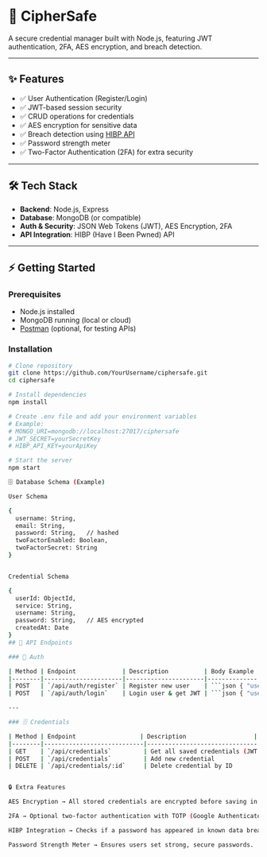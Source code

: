# 🔐 CipherSafe  

A secure credential manager built with Node.js, featuring JWT authentication, 2FA, AES encryption, and breach detection.  

---

## ✨ Features  

- ✅ User Authentication (Register/Login)  
- ✅ JWT-based session security  
- ✅ CRUD operations for credentials  
- ✅ AES encryption for sensitive data  
- ✅ Breach detection using [HIBP API](https://haveibeenpwned.com/)  
- ✅ Password strength meter  
- ✅ Two-Factor Authentication (2FA) for extra security  

---

## 🛠 Tech Stack  

- **Backend**: Node.js, Express  
- **Database**: MongoDB (or compatible)  
- **Auth & Security**: JSON Web Tokens (JWT), AES Encryption, 2FA  
- **API Integration**: HIBP (Have I Been Pwned) API  

---

## ⚡ Getting Started  

### Prerequisites  
- Node.js installed  
- MongoDB running (local or cloud)  
- [Postman](https://www.postman.com/) (optional, for testing APIs)  

### Installation  

```bash
# Clone repository
git clone https://github.com/YourUsername/ciphersafe.git
cd ciphersafe

# Install dependencies
npm install

# Create .env file and add your environment variables
# Example:
# MONGO_URI=mongodb://localhost:27017/ciphersafe
# JWT_SECRET=yourSecretKey
# HIBP_API_KEY=yourApiKey

# Start the server
npm start

🗄 Database Schema (Example)

User Schema

{
  username: String,
  email: String,
  password: String,   // hashed
  twoFactorEnabled: Boolean,
  twoFactorSecret: String
}


Credential Schema

{
  userId: ObjectId,
  service: String,
  username: String,
  password: String,   // AES encrypted
  createdAt: Date
}
## 📌 API Endpoints  

### 🔑 Auth  

| Method | Endpoint             | Description          | Body Example |
|--------|----------------------|----------------------|--------------|
| POST   | `/api/auth/register` | Register new user    | ```json { "username": "testuser", "email": "test@example.com", "password": "StrongPass123!" } ``` |
| POST   | `/api/auth/login`    | Login user & get JWT | ```json { "username": "testuser", "password": "StrongPass123!" } ``` |

---

### 🗄 Credentials  

| Method | Endpoint                  | Description                   | Body Example |
|--------|----------------------------|-------------------------------|--------------|
| GET    | `/api/credentials`         | Get all saved credentials (JWT required) | – |
| POST   | `/api/credentials`         | Add new credential            | ```json { "service": "gmail", "username": "myemail@gmail.com", "password": "EncryptedPass123!" } ``` |
| DELETE | `/api/credentials/:id`     | Delete credential by ID       | – |


🔒 Extra Features

AES Encryption → All stored credentials are encrypted before saving in DB.

2FA → Optional two-factor authentication with TOTP (Google Authenticator, Authy, etc.).

HIBP Integration → Checks if a password has appeared in known data breaches.

Password Strength Meter → Ensures users set strong, secure passwords.
